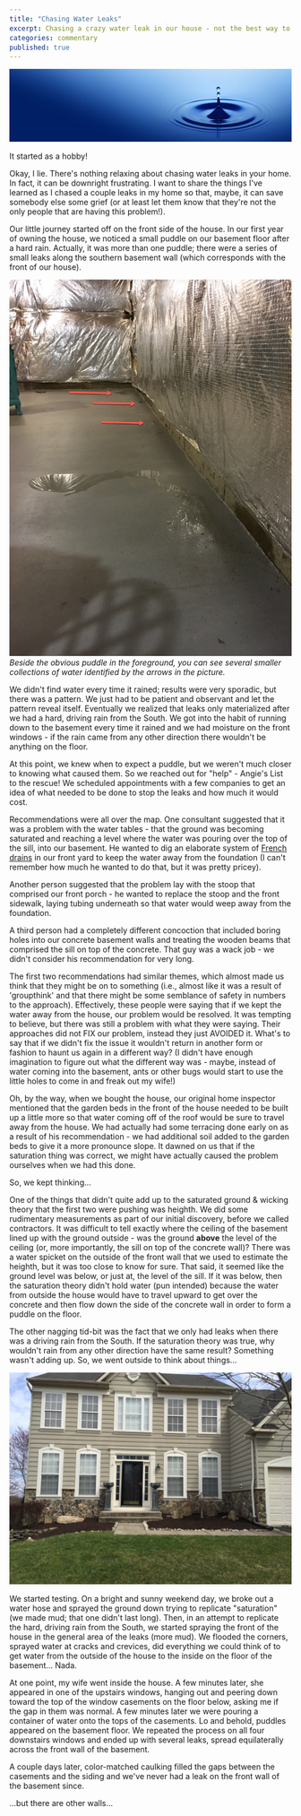 ```yaml
---
title: "Chasing Water Leaks"
excerpt: Chasing a crazy water leak in our house - not the best way to spend a weekend (or a year!).
categories: commentary
published: true
---
```

!["Water Drip"](/images/water_drip.jpeg)

It started as a hobby! 

Okay, I lie. There's nothing relaxing about chasing water leaks in your home. In fact, it can be downright frustrating. I want to share the things I've learned as I chased a couple leaks in my home so that, maybe, it can save somebody else some grief (or at least let them know that they're not the only people that are having this problem!). 

Our little journey started off on the front side of the house. In our first year of owning the house, we noticed a small puddle on our basement floor after a hard rain. Actually, it was more than one puddle; there were a series of small leaks along the southern basement wall (which corresponds with the front of our house). 

!["basement floor"](/images/basement_floor.jpg) _Beside the obvious puddle in the foreground, you can see several smaller collections of water identified by the arrows in the picture._

We didn't find water every time it rained; results were very sporadic, but there was a pattern. We just had to be patient and observant and let the pattern reveal itself. Eventually we realized that leaks only materialized after we had a hard, driving rain from the South. We got into the habit of running down to the basement every time it rained and we had moisture on the front windows - if the rain came from any other direction there wouldn't be anything on the floor. 

At this point, we knew when to expect a puddle, but we weren't much closer to knowing what caused them. So we reached out for "help" - Angie's List to the rescue! We scheduled appointments with a few companies to get an idea of what needed to be done to stop the leaks and how much it would cost. 

Recommendations were all over the map. One consultant suggested that it was a problem with the water tables - that the ground was becoming saturated and reaching a level where the water was pouring over the top of the sill, into our basement. He wanted to dig an elaborate system of [French drains](https://en.wikipedia.org/wiki/French_drain) in our front yard to keep the water away from the foundation (I can't remember how much he wanted to do that, but it was pretty pricey). 

Another person suggested that the problem lay with the stoop that comprised our front porch - he wanted to replace the stoop and the front sidewalk, laying tubing underneath so that water would weep away from the foundation.  

A third person had a completely different concoction that included boring holes into our concrete basement walls and treating the wooden beams that comprised the sill on top of the concrete. That guy was a wack job - we didn't consider his recommendation for very long. 

The first two recommendations had similar themes, which almost made us think that they might be on to something (i.e., almost like it was a result of 'groupthink' and that there might be some semblance of safety in numbers to the approach). Effectively, these people were saying that if we kept the water away from the house, our problem would be resolved. It was tempting to believe, but there was still a problem with what they were saying. Their approaches did not FIX our problem, instead they just AVOIDED it. What's to say that if we didn't fix the issue it wouldn't return in another form or fashion to haunt us again in a different way? (I didn't have enough imagination to figure out what the different way was - maybe, instead of water coming into the basement, ants or other bugs would start to use the little holes to come in and freak out my wife!) 

Oh, by the way, when we bought the house, our original home inspector mentioned that the garden beds in the front of the house needed to be built up a little more so that water coming off of the roof would be sure to travel away from the house. We had actually had some terracing done early on as a result of his recommendation - we had additional soil added to the garden beds to give it a more pronounce slope. It dawned on us that if the saturation thing was correct, we might have actually caused the problem ourselves when we had this done.

So, we kept thinking... 

One of the things that didn't quite add up to the saturated ground & wicking theory that the first two were pushing was heighth. We did some rudimentary measurements as part of our initial discovery, before we called contractors. It was difficult to tell exactly where the ceiling of the basement lined up with the ground outside - was the ground __above__ the level of the ceiling (or, more importantly, the sill on top of the concrete wall)? There was a water spicket on the outside of the front wall that we used to estimate the heighth, but it was too close to know for sure. That said, it seemed like the ground level was below, or just at, the level of the sill. If it was below, then the saturation theory didn't hold water (pun intended) because the water from outside the house would have to travel upward to get over the concrete and then flow down the side of the concrete wall in order to form a puddle on the floor. 

The other nagging tid-bit was the fact that we only had leaks when there was a driving rain from the South. If the saturation theory was true, why wouldn't rain from any other direction have the same result? Something wasn't adding up. So, we went outside to think about things... 

!["Front of House"](/images/front_house.jpg)

We started testing. On a bright and sunny weekend day, we broke out a water hose and sprayed the ground down trying to replicate "saturation" (we made mud; that one didn't last long). Then, in an attempt to replicate the hard, driving rain from the South, we started spraying the front of the house in the general area of the leaks (more mud). We flooded the corners, sprayed water at cracks and crevices, did everything we could think of to get water from the outside of the house to the inside on the floor of the basement... Nada. 

At one point, my wife went inside the house. A few minutes later, she appeared in one of the upstairs windows, hanging out and peering down toward the top of the window casements on the floor below, asking me if the gap in them was normal. A few minutes later we were pouring a container of water onto the tops of the casements. Lo and behold, puddles appeared on the basement floor. We repeated the process on all four downstairs windows and ended up with several leaks, spread equilaterally across the front wall of the basement. 

A couple days later, color-matched caulking filled the gaps between the casements and the siding and we've never had a leak on the front wall of the basement since. 

...but there are other walls... 

